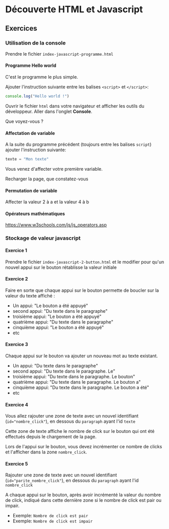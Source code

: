 # Découverte HTML et Javascript

## Exercices


### Utilisation de la console

Prendre le fichier `index-javascript-programme.html`


#### Programme Hello world

C'est le programme le plus simple.

Ajouter l'instruction suivante entre les balises `<script>` et `</script>`:

```javascript
console.log("Hello world !")
```

Ouvrir le fichier `html` dans votre navigateur et afficher les outils du développeur. Aller dans l'onglet **Console**.

Que voyez-vous ?

#### Affectation de variable

A la suite du programme précédent (toujours entre les balises `script`) ajouter l'instruction suivante:

```javascript
texte = "Mon texte"
```

Vous venez d'affecter votre première variable.

Recharger la page, que constatez-vous

#### Permutation de variable

Affecter la valeur 2 à a et la valeur 4 à b

#### Opérateurs mathématiques

https://www.w3schools.com/js/js_operators.asp




### Stockage de valeur javascript

#### Exercice 1
Prendre le fichier `index-javascript-2-button.html` et le modifier pour qu'un nouvel appui sur le bouton rétablisse la valeur initiale

#### Exercice 2

Faire en sorte que chaque appui sur le bouton permette de boucler sur la valeur du texte affiché :

  - Un appui: "Le bouton a été appuyé"
  - second appui: "Du texte dans le paragraphe"
  - troisième appui: "Le bouton a été appuyé"
  - quatrième appui: "Du texte dans le paragraphe"
  - cinquième appui: "Le bouton a été appuyé"
  - etc

#### Exercice 3

Chaque appui sur le bouton va ajouter un nouveau mot au texte existant.

- Un appui: "Du texte dans le paragraphe"
- second appui: "Du texte dans le paragraphe. Le"
- troisième appui: "Du texte dans le paragraphe. Le bouton"
- quatrième appui: "Du texte dans le paragraphe. Le bouton a"
- cinquième appui: "Du texte dans le paragraphe. Le bouton a été"
- etc

#### Exercice 4

Vous allez rajouter une zone de texte avec un nouvel identifiant (`id="nombre_click"`), en dessous du `paragraph` ayant l'id `texte`

Cette zone de texte affiche le nombre de click sur le bouton qui ont été effectués depuis le chargement de la page.

Lors de l'appui sur le bouton, vous devez incrémenter ce nombre de clicks et l'afficher dans la zone `nombre_click`.

#### Exercice 5

Rajouter une zone de texte avec un nouvel identifiant (`id="parite_nombre_click"`), en dessous du `paragraph` ayant l'id `nombre_click`


A chaque appui sur le bouton, après avoir incrémenté la valeur du nombre de click, indiqué dans cette dernière zone si le nombre de click est pair ou impair.

- Exemple: `Nombre de click est pair`
- Exemple: `Nombre de click est impair`
